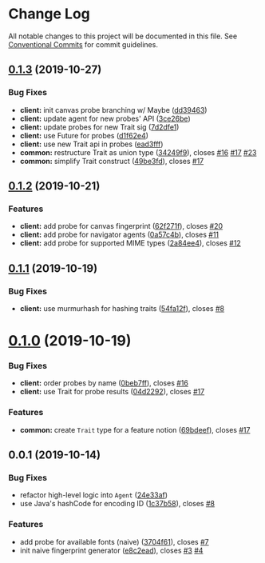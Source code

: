 # Change Log

All notable changes to this project will be documented in this file.
See [Conventional Commits](https://conventionalcommits.org) for commit guidelines.

## [0.1.3](https://github.com/pouk/idem/compare/v0.1.2...v0.1.3) (2019-10-27)


### Bug Fixes

* **client:** init canvas probe branching w/ Maybe ([dd39463](https://github.com/pouk/idem/commit/dd39463827a628a7a8c9d3963fd6ad657883db54))
* **client:** update agent for new probes\' API ([3ce26be](https://github.com/pouk/idem/commit/3ce26bef54eb9f26e712cf13f9b14ad32b8bd7fc))
* **client:** update probes for new Trait sig ([7d2dfe1](https://github.com/pouk/idem/commit/7d2dfe1ad44c8ae0c8b39c156cf1aa783badd0b0))
* **client:** use Future for probes ([d1f62e4](https://github.com/pouk/idem/commit/d1f62e47753e651dff0e783511d050e8a3e12204))
* **client:** use new Trait api in probes ([ead3fff](https://github.com/pouk/idem/commit/ead3fff9449ae5f9d4fc6696a1307a5856e09d75))
* **common:** restructure Trait as union type ([34249f9](https://github.com/pouk/idem/commit/34249f9114333f66016ef23413cc80296ca87d52)), closes [#16](https://github.com/pouk/idem/issues/16) [#17](https://github.com/pouk/idem/issues/17) [#23](https://github.com/pouk/idem/issues/23)
* **common:** simplify Trait construct ([49be3fd](https://github.com/pouk/idem/commit/49be3fdf990ecdedbf94fdf46415751134394e25)), closes [#17](https://github.com/pouk/idem/issues/17)





## [0.1.2](https://github.com/pouk/idem/compare/v0.1.1...v0.1.2) (2019-10-21)


### Features

* **client:** add probe for canvas fingerprint ([62f271f](https://github.com/pouk/idem/commit/62f271f394f213a98519b16f81ce5dad84a83fe3)), closes [#20](https://github.com/pouk/idem/issues/20)
* **client:** add probe for navigator agents ([0a57c4b](https://github.com/pouk/idem/commit/0a57c4bf0e48aedc4c065ff4375475e9b780ccd5)), closes [#11](https://github.com/pouk/idem/issues/11)
* **client:** add probe for supported MIME types ([2a84ee4](https://github.com/pouk/idem/commit/2a84ee4229166f468be830fcd93397acdbb36aa9)), closes [#12](https://github.com/pouk/idem/issues/12)





## [0.1.1](https://github.com/pouk/idem/compare/v0.1.0...v0.1.1) (2019-10-19)


### Bug Fixes

* **client:** use murmurhash for hashing traits ([54fa12f](https://github.com/pouk/idem/commit/54fa12f8a629e7290bdef90ce5aceeef8c3fb434)), closes [#8](https://github.com/pouk/idem/issues/8)





# [0.1.0](https://github.com/pouk/idem/compare/v0.0.1...v0.1.0) (2019-10-19)


### Bug Fixes

* **client:** order probes by name ([0beb7ff](https://github.com/pouk/idem/commit/0beb7ff2ebcc8b78c942590d966f6c09866fdefe)), closes [#16](https://github.com/pouk/idem/issues/16)
* **client:** use Trait for probe results ([04d2292](https://github.com/pouk/idem/commit/04d2292fe2a5c85246dee6dca01115bb3d9ffa0d)), closes [#17](https://github.com/pouk/idem/issues/17)


### Features

* **common:** create `Trait` type for a feature notion ([69bdeef](https://github.com/pouk/idem/commit/69bdeeffb1ed55097029c0b1f2ab96fe12e15be0)), closes [#17](https://github.com/pouk/idem/issues/17)





## 0.0.1 (2019-10-14)


### Bug Fixes

* refactor high-level logic into `Agent` ([24e33af](https://github.com/pouk/idem/commit/24e33af40df33af4ecd0ab5021bcfcbb7c524e8f))
* use Java's hashCode for encoding ID ([1c37b58](https://github.com/pouk/idem/commit/1c37b586103de9a5c2a8c977d3e732e017a79cd7)), closes [#8](https://github.com/pouk/idem/issues/8)


### Features

* add probe for available fonts (naive) ([3704f61](https://github.com/pouk/idem/commit/3704f619233299d7290634b5820910a340838c14)), closes [#7](https://github.com/pouk/idem/issues/7)
* init naive fingerprint generator ([e8c2ead](https://github.com/pouk/idem/commit/e8c2ead5d1d9a34d910eafa142c7160daff97e75)), closes [#3](https://github.com/pouk/idem/issues/3) [#4](https://github.com/pouk/idem/issues/4)
